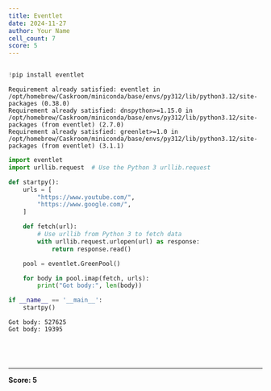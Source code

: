 ```yaml
---
title: Eventlet
date: 2024-11-27
author: Your Name
cell_count: 7
score: 5
---
```


```python

```


```python
!pip install eventlet
```

    Requirement already satisfied: eventlet in /opt/homebrew/Caskroom/miniconda/base/envs/py312/lib/python3.12/site-packages (0.38.0)
    Requirement already satisfied: dnspython>=1.15.0 in /opt/homebrew/Caskroom/miniconda/base/envs/py312/lib/python3.12/site-packages (from eventlet) (2.7.0)
    Requirement already satisfied: greenlet>=1.0 in /opt/homebrew/Caskroom/miniconda/base/envs/py312/lib/python3.12/site-packages (from eventlet) (3.1.1)



```python
import eventlet
import urllib.request  # Use the Python 3 urllib.request

def startpy():
    urls = [
        "https://www.youtube.com/",
        "https://www.google.com/",
    ]

    def fetch(url):
        # Use urllib from Python 3 to fetch data
        with urllib.request.urlopen(url) as response:
            return response.read()

    pool = eventlet.GreenPool()

    for body in pool.imap(fetch, urls):
        print("Got body:", len(body))

if __name__ == '__main__':
    startpy()

```

    Got body: 527625
    Got body: 19395



```python

```


```python


```


```python

```


```python

```


---
**Score: 5**
